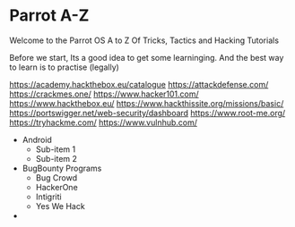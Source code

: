 # Parrot A-Z 

Welcome to the Parrot OS A to Z Of Tricks, Tactics and Hacking Tutorials

Before we start, Its a good idea to get some learninging. And the best way to learn is to practise (legally)

https://academy.hackthebox.eu/catalogue
https://attackdefense.com/
https://crackmes.one/
https://www.hacker101.com/
https://www.hackthebox.eu/
https://www.hackthissite.org/missions/basic/
https://portswigger.net/web-security/dashboard
https://www.root-me.org/
https://tryhackme.com/
https://www.vulnhub.com/



- Android
  - Sub-item 1
  - Sub-item 2
- BugBounty Programs
  - Bug Crowd
  - HackerOne
  - Intigriti
  - Yes We Hack
-  
